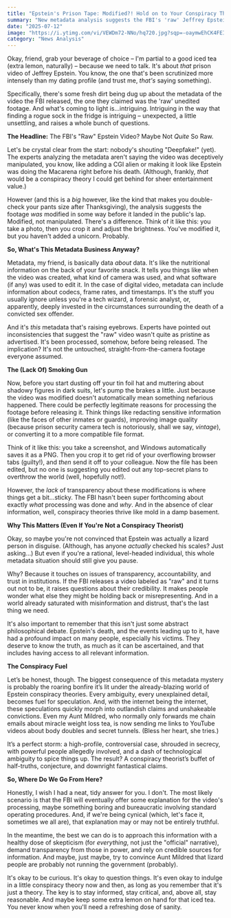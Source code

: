 ```yaml
---
title: "Epstein's Prison Tape: Modified?! Hold on to Your Conspiracy Theories (But Maybe Loosen Your Grip a Little)"
summary: "New metadata analysis suggests the FBI's 'raw' Jeffrey Epstein prison video may have been modified before release. While no evidence points to malicious manipulation, the ambiguity is sure to fuel existing conspiracy theories. Let's break it down, shall we?"
date: "2025-07-12"
image: "https://i.ytimg.com/vi/VEWDm72-NNo/hq720.jpg?sqp=-oaymwEhCK4FEIIDSFryq4qpAxMIARUAAAAAGAElAADIQj0AgKJD&rs=AOn4CLCYkyDPhqdjTLd0IoTjOqXRWLnP_Q"
category: "News Analysis"
---
```


Okay, friend, grab your beverage of choice – I'm partial to a good iced tea (extra lemon, naturally) – because we need to talk. It's about _that_ prison video of Jeffrey Epstein. You know, the one that's been scrutinized more intensely than my dating profile (and trust me, _that's_ saying something).

Specifically, there's some fresh dirt being dug up about the metadata of the video the FBI released, the one they claimed was the 'raw' unedited footage. And what's coming to light is...intriguing. Intriguing in the way that finding a rogue sock in the fridge is intriguing – unexpected, a little unsettling, and raises a whole bunch of questions.

**The Headline:** The FBI's "Raw" Epstein Video? Maybe Not _Quite_ So Raw.

Let's be crystal clear from the start: nobody's shouting "Deepfake!" (yet). The experts analyzing the metadata aren't saying the video was deceptively manipulated, you know, like adding a CGI alien or making it look like Epstein was doing the Macarena right before his death. (Although, frankly, _that_ would be a conspiracy theory I could get behind for sheer entertainment value.)

However (and this is a _big_ however, like the kind that makes you double-check your pants size after Thanksgiving), the analysis suggests the footage _was_ modified in some way before it landed in the public's lap. Modified, not manipulated. There's a difference. Think of it like this: you take a photo, then you crop it and adjust the brightness. You've modified it, but you haven't added a unicorn. Probably.

**So, What's This Metadata Business Anyway?**

Metadata, my friend, is basically data _about_ data. It's like the nutritional information on the back of your favorite snack. It tells you things like when the video was created, what kind of camera was used, and what software (if any) was used to edit it. In the case of digital video, metadata can include information about codecs, frame rates, and timestamps. It's the stuff you usually ignore unless you're a tech wizard, a forensic analyst, or, apparently, deeply invested in the circumstances surrounding the death of a convicted sex offender.

And it's _this_ metadata that's raising eyebrows. Experts have pointed out inconsistencies that suggest the "raw" video wasn't quite as pristine as advertised. It's been processed, somehow, before being released. The implication? It's not the untouched, straight-from-the-camera footage everyone assumed.

**The (Lack Of) Smoking Gun**

Now, before you start dusting off your tin foil hat and muttering about shadowy figures in dark suits, let's pump the brakes a little. Just because the video was modified doesn't automatically mean something nefarious happened. There could be perfectly legitimate reasons for processing the footage before releasing it. Think things like redacting sensitive information (like the faces of other inmates or guards), improving image quality (because prison security camera tech is notoriously, shall we say, _vintage_), or converting it to a more compatible file format.

Think of it like this: you take a screenshot, and Windows automatically saves it as a PNG. Then you crop it to get rid of your overflowing browser tabs (guilty!), and _then_ send it off to your colleague. Now the file has been edited, but no one is suggesting you edited out any top-secret plans to overthrow the world (well, hopefully not!).

However, the _lack_ of transparency about these modifications is where things get a bit…sticky. The FBI hasn't been super forthcoming about exactly _what_ processing was done and _why_. And in the absence of clear information, well, conspiracy theories thrive like mold in a damp basement.

**Why This Matters (Even If You're Not a Conspiracy Theorist)**

Okay, so maybe you're not convinced that Epstein was actually a lizard person in disguise. (Although, has anyone _actually_ checked his scales? Just asking…) But even if you're a rational, level-headed individual, this whole metadata situation should still give you pause.

Why? Because it touches on issues of transparency, accountability, and trust in institutions. If the FBI releases a video labeled as "raw" and it turns out not to be, it raises questions about their credibility. It makes people wonder what else they might be holding back or misrepresenting. And in a world already saturated with misinformation and distrust, that's the last thing we need.

It's also important to remember that this isn't just some abstract philosophical debate. Epstein's death, and the events leading up to it, have had a profound impact on many people, especially his victims. They deserve to know the truth, as much as it can be ascertained, and that includes having access to all relevant information.

**The Conspiracy Fuel**

Let’s be honest, though. The biggest consequence of this metadata mystery is probably the roaring bonfire it’s lit under the already-blazing world of Epstein conspiracy theories. Every ambiguity, every unexplained detail, becomes fuel for speculation. And, with the internet being the internet, these speculations quickly morph into outlandish claims and unshakeable convictions. Even my Aunt Mildred, who normally only forwards me chain emails about miracle weight loss tea, is now sending me links to YouTube videos about body doubles and secret tunnels. (Bless her heart, she tries.)

It’s a perfect storm: a high-profile, controversial case, shrouded in secrecy, with powerful people allegedly involved, and a dash of technological ambiguity to spice things up. The result? A conspiracy theorist’s buffet of half-truths, conjecture, and downright fantastical claims.

**So, Where Do We Go From Here?**

Honestly, I wish I had a neat, tidy answer for you. I don't. The most likely scenario is that the FBI will eventually offer some explanation for the video's processing, maybe something boring and bureaucratic involving standard operating procedures. And, if we're being cynical (which, let's face it, sometimes we all are), that explanation may or may not be entirely truthful.

In the meantime, the best we can do is to approach this information with a healthy dose of skepticism (for _everything_, not just the "official" narrative), demand transparency from those in power, and rely on credible sources for information. And maybe, just maybe, try to convince Aunt Mildred that lizard people are probably not running the government (probably).

It's okay to be curious. It's okay to question things. It's even okay to indulge in a little conspiracy theory now and then, as long as you remember that it's just a theory. The key is to stay informed, stay critical, and, above all, stay reasonable. And maybe keep some extra lemon on hand for that iced tea. You never know when you'll need a refreshing dose of sanity.
